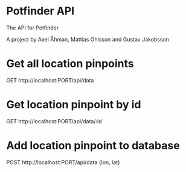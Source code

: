 # Potfinder API

The API for Potfinder 

A project by Axel Åhman, Mattias Ohlsson and Gustav Jakobsson

# Get all location pinpoints

GET http://localhost:PORT/api/data

# Get location pinpoint by id

GET http://localhost:PORT/api/data/:id

# Add location pinpoint to database

POST http://localhost:PORT/api/data {lon, lat}